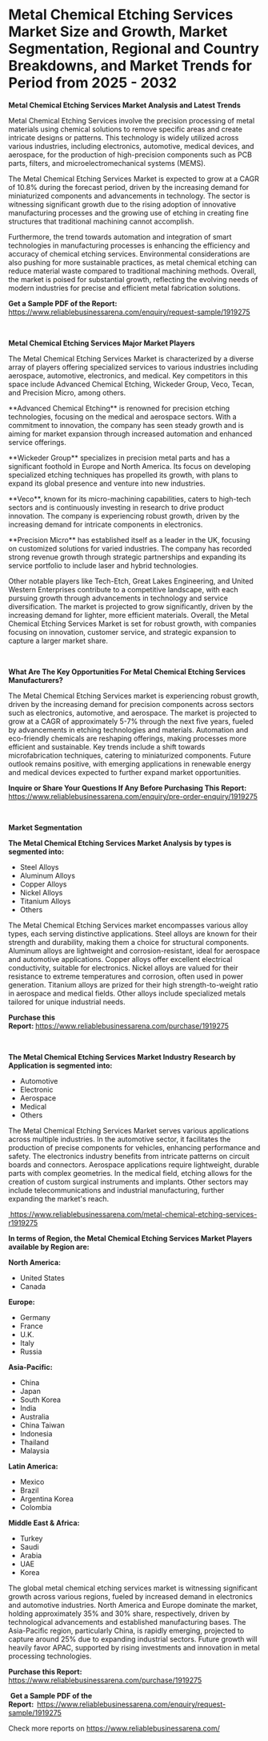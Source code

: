 <p><h1>Metal Chemical Etching Services Market Size and Growth, Market Segmentation, Regional and Country Breakdowns, and Market Trends for Period from 2025 -  2032</h1></p><p><strong>Metal Chemical Etching Services Market Analysis and Latest Trends</strong></p>
<p><p>Metal Chemical Etching Services involve the precision processing of metal materials using chemical solutions to remove specific areas and create intricate designs or patterns. This technology is widely utilized across various industries, including electronics, automotive, medical devices, and aerospace, for the production of high-precision components such as PCB parts, filters, and microelectromechanical systems (MEMS).</p><p>The Metal Chemical Etching Services Market is expected to grow at a CAGR of 10.8% during the forecast period, driven by the increasing demand for miniaturized components and advancements in technology. The sector is witnessing significant growth due to the rising adoption of innovative manufacturing processes and the growing use of etching in creating fine structures that traditional machining cannot accomplish. </p><p>Furthermore, the trend towards automation and integration of smart technologies in manufacturing processes is enhancing the efficiency and accuracy of chemical etching services. Environmental considerations are also pushing for more sustainable practices, as metal chemical etching can reduce material waste compared to traditional machining methods. Overall, the market is poised for substantial growth, reflecting the evolving needs of modern industries for precise and efficient metal fabrication solutions.</p></p>
<p><strong>Get a Sample PDF of the Report:&nbsp;</strong> <a href="https://www.reliablebusinessarena.com/enquiry/request-sample/1919275?utm_campaign=3200&utm_medium=2&utm_source=Github&utm_content=ia&utm_term=10032025&utm_id=metal-chemical-etching-services">https://www.reliablebusinessarena.com/enquiry/request-sample/1919275</a></p>
<p>&nbsp;</p>
<p><strong>Metal Chemical Etching Services Major Market Players</strong></p>
<p><p>The Metal Chemical Etching Services Market is characterized by a diverse array of players offering specialized services to various industries including aerospace, automotive, electronics, and medical. Key competitors in this space include Advanced Chemical Etching, Wickeder Group, Veco, Tecan, and Precision Micro, among others.</p><p>**Advanced Chemical Etching** is renowned for precision etching technologies, focusing on the medical and aerospace sectors. With a commitment to innovation, the company has seen steady growth and is aiming for market expansion through increased automation and enhanced service offerings.</p><p>**Wickeder Group** specializes in precision metal parts and has a significant foothold in Europe and North America. Its focus on developing specialized etching techniques has propelled its growth, with plans to expand its global presence and venture into new industries.</p><p>**Veco**, known for its micro-machining capabilities, caters to high-tech sectors and is continuously investing in research to drive product innovation. The company is experiencing robust growth, driven by the increasing demand for intricate components in electronics.</p><p>**Precision Micro** has established itself as a leader in the UK, focusing on customized solutions for varied industries. The company has recorded strong revenue growth through strategic partnerships and expanding its service portfolio to include laser and hybrid technologies.</p><p>Other notable players like Tech-Etch, Great Lakes Engineering, and United Western Enterprises contribute to a competitive landscape, with each pursuing growth through advancements in technology and service diversification. The market is projected to grow significantly, driven by the increasing demand for lighter, more efficient materials. Overall, the Metal Chemical Etching Services Market is set for robust growth, with companies focusing on innovation, customer service, and strategic expansion to capture a larger market share.</p></p>
<p>&nbsp;</p>
<p><strong>What Are The Key Opportunities For Metal Chemical Etching Services Manufacturers?</strong></p>
<p><p>The Metal Chemical Etching Services market is experiencing robust growth, driven by the increasing demand for precision components across sectors such as electronics, automotive, and aerospace. The market is projected to grow at a CAGR of approximately 5-7% through the next five years, fueled by advancements in etching technologies and materials. Automation and eco-friendly chemicals are reshaping offerings, making processes more efficient and sustainable. Key trends include a shift towards microfabrication techniques, catering to miniaturized components. Future outlook remains positive, with emerging applications in renewable energy and medical devices expected to further expand market opportunities.</p></p>
<p><strong>Inquire or Share Your Questions If Any Before Purchasing This Report:</strong> <a href="https://www.reliablebusinessarena.com/enquiry/pre-order-enquiry/1919275?utm_campaign=3200&utm_medium=2&utm_source=Github&utm_content=ia&utm_term=10032025&utm_id=metal-chemical-etching-services">https://www.reliablebusinessarena.com/enquiry/pre-order-enquiry/1919275</a></p>
<p>&nbsp;</p>
<p><strong>Market Segmentation</strong></p>
<p><strong>The Metal Chemical Etching Services Market Analysis by types is segmented into:</strong></p>
<p><ul><li>Steel Alloys</li><li>Aluminum Alloys</li><li>Copper Alloys</li><li>Nickel Alloys</li><li>Titanium Alloys</li><li>Others</li></ul></p>
<p><p>The Metal Chemical Etching Services market encompasses various alloy types, each serving distinctive applications. Steel alloys are known for their strength and durability, making them a choice for structural components. Aluminum alloys are lightweight and corrosion-resistant, ideal for aerospace and automotive applications. Copper alloys offer excellent electrical conductivity, suitable for electronics. Nickel alloys are valued for their resistance to extreme temperatures and corrosion, often used in power generation. Titanium alloys are prized for their high strength-to-weight ratio in aerospace and medical fields. Other alloys include specialized metals tailored for unique industrial needs.</p></p>
<p><strong>Purchase this Report:&nbsp;</strong><a href="https://www.reliablebusinessarena.com/purchase/1919275?utm_campaign=3200&utm_medium=2&utm_source=Github&utm_content=ia&utm_term=10032025&utm_id=metal-chemical-etching-services">https://www.reliablebusinessarena.com/purchase/1919275</a></p>
<p>&nbsp;</p>
<p><strong>The Metal Chemical Etching Services Market Industry Research by Application is segmented into:</strong></p>
<p><ul><li>Automotive</li><li>Electronic</li><li>Aerospace</li><li>Medical</li><li>Others</li></ul></p>
<p><p>The Metal Chemical Etching Services Market serves various applications across multiple industries. In the automotive sector, it facilitates the production of precise components for vehicles, enhancing performance and safety. The electronics industry benefits from intricate patterns on circuit boards and connectors. Aerospace applications require lightweight, durable parts with complex geometries. In the medical field, etching allows for the creation of custom surgical instruments and implants. Other sectors may include telecommunications and industrial manufacturing, further expanding the market's reach.</p></p>
<p><a href="https://www.reliablebusinessarena.com/metal-chemical-etching-services-r1919275?utm_campaign=3200&utm_medium=2&utm_source=Github&utm_content=ia&utm_term=10032025&utm_id=metal-chemical-etching-services">&nbsp;https://www.reliablebusinessarena.com/metal-chemical-etching-services-r1919275</a></p>
<p><strong>In terms of Region, the Metal Chemical Etching Services Market Players available by Region are:</strong></p>
<p>
    <p> <strong> North America: </strong>
        <ul>
            <li>United States</li>
            <li>Canada</li>
        </ul>
        </p> 
    <p> <strong> Europe: </strong>
        <ul>
            <li>Germany</li>
            <li>France</li>
            <li>U.K.</li>
            <li>Italy</li>
            <li>Russia</li>
        </ul>
        </p> 
    <p> <strong> Asia-Pacific: </strong>
        <ul>
            <li>China</li>
            <li>Japan</li>
            <li>South Korea</li>
            <li>India</li>
            <li>Australia</li>
            <li>China Taiwan</li>
            <li>Indonesia</li>
            <li>Thailand</li>
            <li>Malaysia</li>
        </ul>
        </p> 
    <p> <strong> Latin America: </strong>
        <ul>
            <li>Mexico</li>
            <li>Brazil</li>
            <li>Argentina Korea</li>
            <li>Colombia</li>
        </ul>
        </p> 
    <p> <strong> Middle East & Africa: </strong>
        <ul>
            <li>Turkey</li>
            <li>Saudi</li>
            <li>Arabia</li>
            <li>UAE</li>
            <li>Korea</li>
        </ul>
    </p>
    </p>
<p><p>The global metal chemical etching services market is witnessing significant growth across various regions, fueled by increased demand in electronics and automotive industries. North America and Europe dominate the market, holding approximately 35% and 30% share, respectively, driven by technological advancements and established manufacturing bases. The Asia-Pacific region, particularly China, is rapidly emerging, projected to capture around 25% due to expanding industrial sectors. Future growth will heavily favor APAC, supported by rising investments and innovation in metal processing technologies.</p></p>
<p><strong>Purchase this Report: </strong><a href="https://www.reliablebusinessarena.com/purchase/1919275?utm_campaign=3200&utm_medium=2&utm_source=Github&utm_content=ia&utm_term=10032025&utm_id=metal-chemical-etching-services">https://www.reliablebusinessarena.com/purchase/1919275</a></p>
<p>&nbsp;<strong>Get a Sample PDF of the Report:&nbsp;&nbsp;</strong><a href="https://www.reliablebusinessarena.com/enquiry/request-sample/1919275?utm_campaign=3200&utm_medium=2&utm_source=Github&utm_content=ia&utm_term=10032025&utm_id=metal-chemical-etching-services">https://www.reliablebusinessarena.com/enquiry/request-sample/1919275</a></p>
<p><strong></strong></p>
<p>Check more reports on <a href="https://www.reliablebusinessarena.com/?utm_campaign=3200&utm_medium=2&utm_source=Github&utm_content=ia&utm_term=10032025&utm_id=metal-chemical-etching-services">https://www.reliablebusinessarena.com/</a></p>
